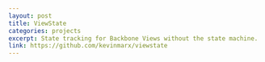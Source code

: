 ```yaml
---
layout: post
title: ViewState
categories: projects
excerpt: State tracking for Backbone Views without the state machine.
link: https://github.com/kevinmarx/viewstate
---
```

